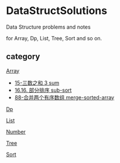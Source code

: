 # DataStructSolutions

Data Structure problems and notes

for Array, Dp, List, Tree, Sort and so on.

## category

[Array](https://github.com/imononoke/DataStructSolutions/tree/main/src/com/isa/array)

- [15-三数之和 3 sum](https://github.com/imononoke/DataStructSolutions/blob/main/src/com/isa/array/_15_threeSum.java)
- [16.16. 部分排序 sub-sort](https://github.com/imononoke/DataStructSolutions/blob/main/src/com/isa/array/_16_16_subSort.java)
- [88-合并两个有序数组 merge-sorted-array](https://github.com/imononoke/DataStructSolutions/blob/main/src/com/isa/array/_88_merge.java)

[Dp](https://github.com/imononoke/DataStructSolutions/tree/main/src/com/isa/dp)

[List](https://github.com/imononoke/DataStructSolutions/tree/main/src/com/isa/list)

[Number](https://github.com/imononoke/DataStructSolutions/tree/main/src/com/isa/number)

[Tree](https://github.com/imononoke/DataStructSolutions/tree/main/src/com/isa/tree)

[Sort](https://github.com/imononoke/DataStructSolutions/tree/main/src/com/isa/sort)

